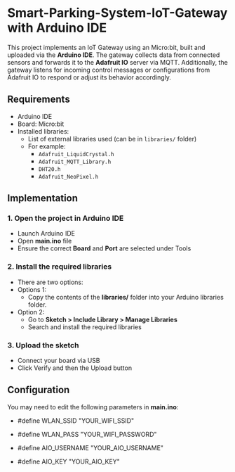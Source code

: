 # Smart-Parking-System-IoT-Gateway with Arduino IDE

This project implements an IoT Gateway using an Micro:bit, built and uploaded via the **Arduino IDE**. The gateway collects data from connected sensors and forwards it to the **Adafruit IO** server via MQTT. Additionally, the gateway listens for incoming control messages or configurations from Adafruit IO to respond or adjust its behavior accordingly.
## Requirements

- Arduino IDE
- Board: Micro:bit
- Installed libraries:
  - List of external libraries used (can be in `libraries/` folder)
  - For example:
    - `Adafruit_LiquidCrystal.h`
    - `Adafruit_MQTT_Library.h`
    - `DHT20.h`
    - `Adafruit_NeoPixel.h`
## Implementation

### 1. Open the project in Arduino IDE

  - Launch Arduino IDE
  - Open **main.ino** file
  - Ensure the correct **Board** and **Port** are selected under Tools
### 2. Install the required libraries

  - There are two options:
  - Options 1:
    - Copy the contents of the **libraries/** folder into your Arduino libraries folder.
  - Option 2:
    - Go to **Sketch > Include Library > Manage Libraries**
    - Search and install the required libraries
   
### 3. Upload the sketch

  - Connect your board via USB
  - Click Verify and then the Upload button

## Configuration

You may need to edit the following parameters in **main.ino**:

  - #define WLAN_SSID "YOUR_WIFI_SSID"
  - #define WLAN_PASS "YOUR_WIFI_PASSWORD"

  - #define AIO_USERNAME  "YOUR_AIO_USERNAME"
  - #define AIO_KEY       "YOUR_AIO_KEY"
